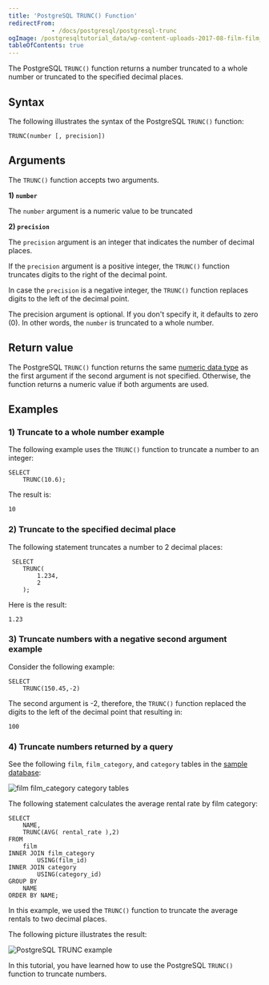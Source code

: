 ```yaml
---
title: 'PostgreSQL TRUNC() Function'
redirectFrom: 
            - /docs/postgresql/postgresql-trunc
ogImage: /postgresqltutorial_data/wp-content-uploads-2017-08-film-film_category-category-tables.png
tableOfContents: true
---
```


The PostgreSQL `TRUNC()` function returns a number truncated to a whole number or truncated to the specified decimal places.



## Syntax



The following illustrates the syntax of the PostgreSQL `TRUNC()` function:



```
TRUNC(number [, precision])
```



## Arguments



The `TRUNC()` function accepts two arguments.



**1) `number`**



The `number` argument is a numeric value to be truncated



**2) `precision`**



The `precision` argument is an integer that indicates the number of decimal places.



If the `precision` argument is a positive integer, the `TRUNC()` function truncates digits to the right of the decimal point.



In case the `precision` is a negative integer, the `TRUNC()` function replaces digits to the left of the decimal point.



The precision argument is optional. If you don't specify it, it defaults to zero (0). In other words, the `number` is truncated to a whole number.



## Return value



The PostgreSQL `TRUNC()` function returns the same [numeric data type](/docs/postgresql/postgresql-numeric) as the first argument if the second argument is not specified. Otherwise, the function returns a numeric value if both arguments are used.



## Examples



### 1) Truncate to a whole number example



The following example uses the `TRUNC()` function to truncate a number to an integer:



```
SELECT
    TRUNC(10.6);
```



The result is:



```
10
```



### 2) Truncate to the specified decimal place



The following statement truncates a number to 2 decimal places:



```
 SELECT
    TRUNC(
        1.234,
        2
    );
```



Here is the result:



```
1.23
```



### 3) Truncate numbers with a negative second argument example



Consider the following example:



```
SELECT
    TRUNC(150.45,-2)
```



The second argument is -2, therefore, the `TRUNC()` function replaced the digits to the left of the decimal point that resulting in:



```
100
```



### 4) Truncate numbers returned by a query



See the following `film`, `film_category`, and `category` tables in the [sample database](https://www.postgresqltutorial.com/postgresql-getting-started/postgresql-sample-database/):



![film film_category category tables](/postgresqltutorial_data/wp-content-uploads-2017-08-film-film_category-category-tables.png)



The following statement calculates the average rental rate by film category:



```
SELECT
    NAME,
    TRUNC(AVG( rental_rate ),2)
FROM
    film
INNER JOIN film_category
        USING(film_id)
INNER JOIN category
        USING(category_id)
GROUP BY
    NAME
ORDER BY NAME;
```



In this example, we used the `TRUNC()` function to truncate the average rentals to two decimal places.



The following picture illustrates the result:



![PostgreSQL TRUNC example](/postgresqltutorial_data/wp-content-uploads-2017-08-PostgreSQL-TRUNC-example.png)



In this tutorial, you have learned how to use the PostgreSQL `TRUNC()` function to truncate numbers.

